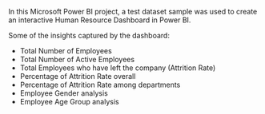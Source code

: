 In this Microsoft Power BI project, a test dataset sample was used to create an interactive Human Resource Dashboard in Power BI. 

Some of the insights captured by the dashboard:
- Total Number of Employees
- Total Number of Active Employees
- Total Employees who have left the company (Attrition Rate)
- Percentage of Attrition Rate overall
- Percentage of Attrition Rate among departments
- Employee Gender analysis
- Employee Age Group analysis
